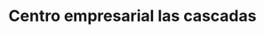 ---
title: "Centro empresarial las cascadas"
url: /lecheria/centro-empresarial-las-cascadas/
shop: centro comercial
---